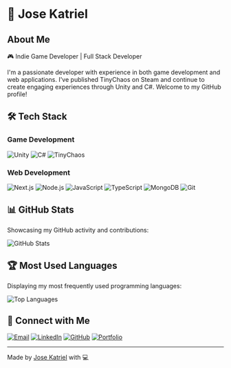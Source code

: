 # 🚀 Jose Katriel

## About Me

🎮 Indie Game Developer | Full Stack Developer

I'm a passionate developer with experience in both game development and web applications. I've published TinyChaos on Steam and continue to create engaging experiences through Unity and C#. Welcome to my GitHub profile!

## 🛠️ Tech Stack

### Game Development

<p>
  <img src="https://img.shields.io/badge/Unity-Game%20Engine-blue?style=flat-square&logo=unity" alt="Unity">
  <img src="https://img.shields.io/badge/C%23-Programming%20Language-blue?style=flat-square&logo=csharp" alt="C#">
  <img src="https://img.shields.io/badge/TinyChaos-Published%20Game-orange?style=flat-square" alt="TinyChaos">
</p>

### Web Development

<p>
  <img src="https://img.shields.io/badge/Next.js-Framework-black?style=flat-square&logo=next.js" alt="Next.js">
  <img src="https://img.shields.io/badge/Node.js-Framework-green?style=flat-square&logo=node.js" alt="Node.js">
  <img src="https://img.shields.io/badge/JavaScript-Language-yellow?style=flat-square&logo=javascript" alt="JavaScript">
  <img src="https://img.shields.io/badge/TypeScript-Language-blue?style=flat-square&logo=typescript" alt="TypeScript">
  <img src="https://img.shields.io/badge/MongoDB-Database-green?style=flat-square&logo=mongodb" alt="MongoDB">
  <img src="https://img.shields.io/badge/Git-Version%20Control-orange?style=flat-square&logo=git" alt="Git">
</p>

## 📊 GitHub Stats

Showcasing my GitHub activity and contributions:

![GitHub Stats](https://github-readme-stats.vercel.app/api?username=josekatriel&show_icons=true&theme=radical)

## 🏆 Most Used Languages

Displaying my most frequently used programming languages:

![Top Languages](https://github-readme-stats.vercel.app/api/top-langs/?username=josekatriel&layout=compact&theme=radical)

## 🤝 Connect with Me

[![Email](https://skillicons.dev/icons?i=mail)](mailto:josekatriel@gmail.com)
[![LinkedIn](https://skillicons.dev/icons?i=linkedin)](https://www.linkedin.com/in/jktrl/)
[![GitHub](https://skillicons.dev/icons?i=github)](https://github.com/josekatriel)
[![Portfolio](https://skillicons.dev/icons?i=vercel)](https://web-portfolio-omega-brown.vercel.app/)

---

Made by [Jose Katriel](https://github.com/josekatriel) with 💻
